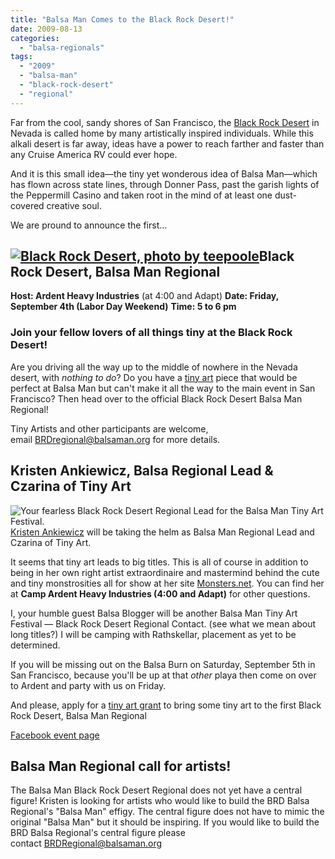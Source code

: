 ```yaml
---
title: "Balsa Man Comes to the Black Rock Desert!"
date: 2009-08-13
categories: 
  - "balsa-regionals"
tags: 
  - "2009"
  - "balsa-man"
  - "black-rock-desert"
  - "regional"
---
```


Far from the cool, sandy shores of San Francisco, the [Black Rock Desert](https://blackrockdesert.org/) in Nevada is called home by many artistically inspired individuals. While this alkali desert is far away, ideas have a power to reach farther and faster than any Cruise America RV could ever hope.

And it is this small idea—the tiny yet wonderous idea of Balsa Man—which has flown across state lines, through Donner Pass, past the garish lights of the Peppermill Casino and taken root in the mind of at least one dust-covered creative soul.

We are pround to announce the first…

## [![](/images/3357403578_ff72ba9407.jpg "Black Rock Desert, photo by teepoole")](https://www.flickr.com/photos/tonyapoole/3357403578/)Black Rock Desert, Balsa Man Regional

**Host: Ardent Heavy Industries** (at 4:00 and Adapt) **Date: Friday, September 4th (Labor Day Weekend)** **Time: 5 to 6 pm**

### Join your fellow lovers of all things tiny at the Black Rock Desert!

Are you driving all the way up to the middle of nowhere in the Nevada desert, with _nothing to do_? Do you have a [tiny art](https://balsaman.org/tiny-art-grants/) piece that would be perfect at Balsa Man but can't make it all the way to the main event in San Francisco? Then head over to the official Black Rock Desert Balsa Man Regional!

Tiny Artists and other participants are welcome, email [BRDregional@balsaman.org](mailto:BRDregional@balsaman.org) for more details.

## Kristen Ankiewicz, Balsa Regional Lead & Czarina of Tiny Art

![Your fearless Black Rock Desert Regional Lead for the Balsa Man Tiny Art Festival.](/images/158_0734.jpg "Kristen")[](https://monsters.net) [Kristen Ankiewicz](https://monsters.net) will be taking the helm as Balsa Man Regional Lead and Czarina of Tiny Art.

It seems that tiny art leads to big titles. This is all of course in addition to being in her own right artist extraordinaire and mastermind behind the cute and tiny monstrosities all for show at her site [Monsters.net](https://www.monsters.net). You can find her at **Camp Ardent Heavy Industries (4:00 and Adapt)** for other questions.

I, your humble guest Balsa Blogger will be another Balsa Man Tiny Art Festival — Black Rock Desert Regional Contact. (see what we mean about long titles?) I will be camping with Rathskellar, placement as yet to be determined.

If you will be missing out on the Balsa Burn on Saturday, September 5th in San Francisco, because you'll be up at that _other_ playa then come on over to Ardent and party with us on Friday.

And please, apply for a [tiny art grant](https://balsaman.org/tiny-art-grants/) to bring some tiny art to the first Black Rock Desert, Balsa Man Regional

[Facebook event page](https://www.facebook.com/event.php?eid=137978567215 "Black Rock Desert Balsa Man Regional")

## Balsa Man Regional call for artists!

The Balsa Man Black Rock Desert Regional does not yet have a central figure! Kristen is looking for artists who would like to build the BRD Balsa Regional's "Balsa Man" effigy. The central figure does not have to mimic the original "Balsa Man" but it should be inspiring. If you would like to build the BRD Balsa Regional's central figure please contact [BRDRegional@balsaman.org](mailto:BRDRegional@balsaman.org)
